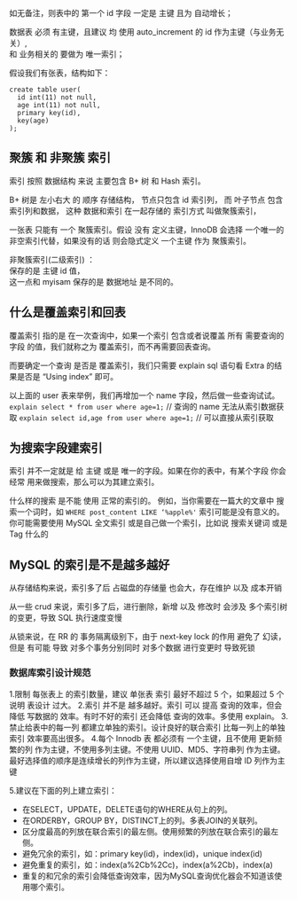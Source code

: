 
如无备注，则表中的 第一个 id 字段 一定是 主键 且为 自动增长；

数据表 必须 有主键，且建议 均 使用 auto_increment 的 id 作为主键（与业务无关）,  
和 业务相关的 要做为 唯一索引；


假设我们有张表，结构如下：  

```
create table user(
  id int(11) not null,
  age int(11) not null,
  primary key(id),
  key(age)
);

```




## 聚簇 和 非聚簇 索引

索引 按照 数据结构 来说 主要包含 B+ 树 和 Hash 索引。  


B+ 树是 左小右大 的 顺序 存储结构， 节点只包含 id 索引列， 而 叶子节点 包含 索引列和数据，
这种 数据和索引 在一起存储的 索引方式 叫做聚簇索引，  

一张表 只能有 一个 聚簇索引。假设 没有 定义主键，InnoDB 会选择 一个唯一的 非空索引代替，如果没有的话 则会隐式定义 一个主键 作为 聚簇索引。  


非聚簇索引(二级索引) ：    
保存的是 主键 id 值，  
这一点和 myisam 保存的是 数据地址 是不同的。  



## 什么是覆盖索引和回表

覆盖索引 指的是 在一次查询中，如果一个索引  包含或者说覆盖  所有 需要查询的字段 的值，我们就称之为 覆盖索引，而不再需要回表查询。

而要确定一个查询  是否是  覆盖索引，我们只需要 explain sql 语句看 Extra 的结果是否是 “Using index” 即可。

以上面的 user 表来举例，我们再增加一个 name 字段，然后做一些查询试试。
`explain select * from user where age=1;` // 查询的 name 无法从索引数据获取 
`explain select id,age from user where age=1;` // 可以直接从索引获取
  




## 为搜索字段建索引  

索引 并不一定就是 给 主键 或是 唯一的字段。如果在你的表中，有某个字段 你会经常 用来做搜索，那么可以为其建立索引。

什么样的搜索 是不能 使用 正常的索引的。
例如，当你需要在一篇大的文章中 搜索一个词时，如 `WHERE post_content LIKE ‘%apple%'` 索引可能是没有意义的。
你可能需要使用 MySQL 全文索引 或是自己做一个索引，比如说 搜索关键词 或是 Tag 什么的  






## MySQL 的索引是不是越多越好

从存储结构来说，索引多了后 占磁盘的存储量 也会大，存在维护 以及 成本开销  

从一些 crud 来说，索引多了后，进行删除，新增 以及 修改时 会涉及 多个索引树 的变更，导致 SQL 执行速度变慢  

从锁来说，在 RR 的 事务隔离级别下，由于 next-key lock 的作用  避免了 幻读，但是 有可能 导致 对多个事务分别同时 对多个数据 进行变更时 导致死锁     





### 数据库索引设计规范

1.限制 每张表上 的索引数量，建议 单张表 索引 最好不超过 5 个，如果超过 5 个 说明 表设计 过大。
2.索引 并不是 越多越好。索引 可以 提高 查询的效率，但会 降低 写数据的 效率。有时不好的索引 还会降低 查询的效率。多使用 explain。
3.禁止给表中的每一列 都建立单独的索引。设计良好的联合索引 比每一列上的单独索引 效率要高出很多。
4.每个 Innodb 表 都必须有 一个主键，且不使用 更新频繁的列 作为主键，不使用多列主键。不使用 UUID、MD5、字符串列 作为主键。最好选择值的顺序是连续增长的列作为主键，所以建议选择使用自增 ID 列作为主键  

5.建议在下面的列上建立索引：
- 在SELECT，UPDATE，DELETE语句的WHERE从句上的列。
- 在ORDERBY，GROUP BY，DISTINCT上的列。多表JOIN的关联列。
- 区分度最高的列放在联合索引的最左侧。使用频繁的列放在联合索引的最左侧。
- 避免冗余的索引，如：primary key(id)，index(id)，unique index(id)
- 避免重复的索引，如：index(a%2Cb%2Cc)，index(a%2Cb)，index(a)
- 重复的和冗余的索引会降低查询效率，因为MySQL查询优化器会不知道该使用哪个索引。

